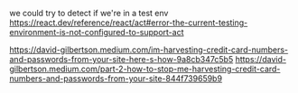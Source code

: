 
we could try to detect if we're in a test env
https://react.dev/reference/react/act#error-the-current-testing-environment-is-not-configured-to-support-act

https://david-gilbertson.medium.com/im-harvesting-credit-card-numbers-and-passwords-from-your-site-here-s-how-9a8cb347c5b5
https://david-gilbertson.medium.com/part-2-how-to-stop-me-harvesting-credit-card-numbers-and-passwords-from-your-site-844f739659b9
